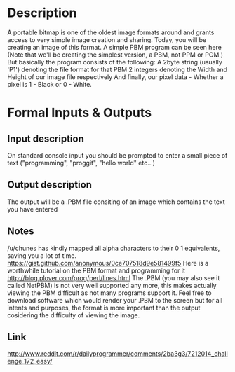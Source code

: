 # Description
A portable bitmap is one of the oldest image formats around and grants access to very simple image creation and sharing. Today, you will be creating an image of this format.
A simple PBM program can be seen here (Note that we'll be creating the simplest version, a PBM, not PPM or PGM.)
But basically the program consists of the following:
A 2byte string (usually 'P1') denoting the file format for that PBM
2 integers denoting the Width and Height of our image file respectively
And finally, our pixel data - Whether a pixel is 1 - Black or 0 - White.

# Formal Inputs & Outputs
## Input description
On standard console input you should be prompted to enter a small piece of text ("programming", "proggit", "hello world" etc...)

## Output description
The output will be a .PBM file consiting of an image which contains the text you have entered

## Notes
/u/chunes has kindly mapped all alpha characters to their 0 1 equivalents, saving you a lot of time.
https://gist.github.com/anonymous/0ce707518d9e581499f5
Here is a worthwhile tutorial on the PBM format and programming for it
http://blog.plover.com/prog/perl/lines.html
The .PBM (you may also see it called NetPBM) is not very well supported any more, this makes actually viewing the PBM difficult as not many programs support it.
Feel free to download software which would render your .PBM to the screen but for all intents and purposes, the format is more important than the output cosidering the difficulty of viewing the image.

## Link

http://www.reddit.com/r/dailyprogrammer/comments/2ba3g3/7212014_challenge_172_easy/
